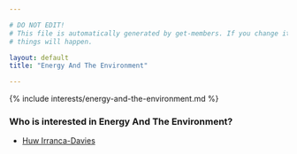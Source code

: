 ```yaml
---

# DO NOT EDIT!
# This file is automatically generated by get-members. If you change it, bad
# things will happen.

layout: default
title: "Energy And The Environment"

---
```


{% include interests/energy-and-the-environment.md %}

### Who is interested in Energy And The Environment?


* [Huw Irranca-Davies](/members/huw-irranca-davies.html)
